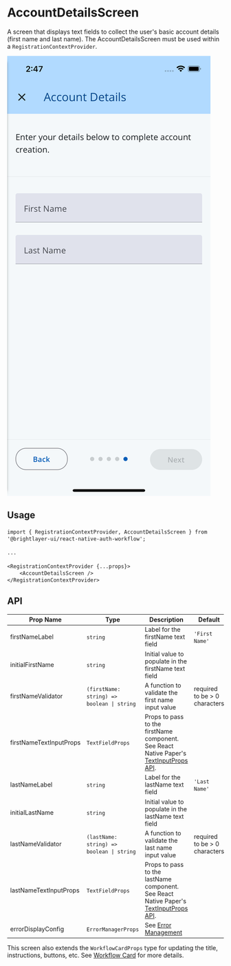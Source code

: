# AccountDetailsScreen

A screen that displays text fields to collect the user's basic account details (first name and last name). The AccountDetailsScreen must be used within a `RegistrationContextProvider`.

![Account Detail](../../media/screens/account-details.png)

## Usage

```tsx
import { RegistrationContextProvider, AccountDetailsScreen } from '@brightlayer-ui/react-native-auth-workflow';

...

<RegistrationContextProvider {...props}>
    <AccountDetailsScreen />
</RegistrationContextProvider>
```

## API

| Prop Name | Type | Description | Default |
|---|---|---|---|
| firstNameLabel | `string` | Label for the firstName text field | `'First Name'` |
| initialFirstName | `string` | Initial value to populate in the firstName text field |  |
| firstNameValidator | `(firstName: string) => boolean \| string` | A function to validate the first name input value | required to be > 0 characters |
| firstNameTextInputProps | `TextFieldProps` | Props to pass to the firstName component. See React Native Paper's [TextInputProps API](https://callstack.github.io/react-native-paper/docs/components/TextInput/#props). |  |
| lastNameLabel | `string` | Label for the lastName text field | `'Last Name'` |
| initialLastName | `string` | Initial value to populate in the lastName text field |  |
| lastNameValidator | `(lastName: string) => boolean \| string` | A function to validate the last name input value | required to be > 0 characters |
| lastNameTextInputProps | `TextFieldProps` | Props to pass to the lastName component. See React Native Paper's [TextInputProps API](https://callstack.github.io/react-native-paper/docs/components/TextInput/#props). |  |
| errorDisplayConfig | `ErrorManagerProps` | See [Error Management](../error-management.md) |  |

This screen also extends the `WorkflowCardProps` type for updating the title, instructions, buttons, etc. See [Workflow Card](../components/workflow-card.md) for more details.